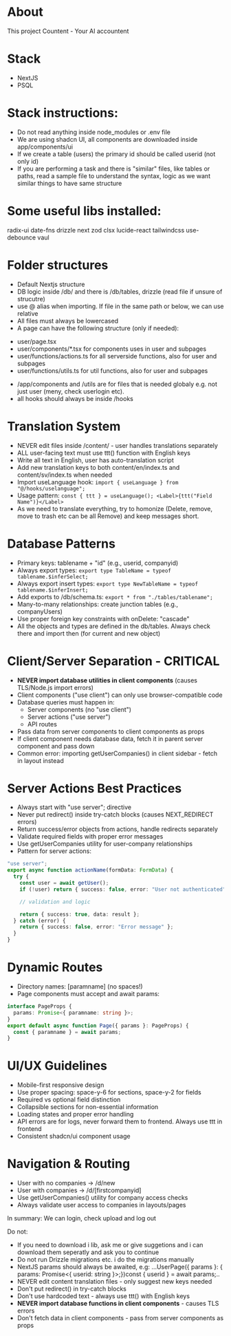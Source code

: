 # About

This project Countent - Your AI accountent

# Stack

- NextJS
- PSQL

# Stack instructions:

- Do not read anything inside node_modules or .env file
- We are using shadcn UI, all components are downloaded inside app/components/ui
- If we create a table (users) the primary id should be called userid (not only id)
- If you are performing a task and there is "similar" files, like tables or paths, read a sample file to understand the syntax, logic as we want similar things to have same structure

# Some useful libs installed:

radix-ui
date-fns
drizzle
next
zod
clsx
lucide-react
tailwindcss
use-debounce
vaul

# Folder structures

- Default Nextjs structure
- DB logic inside /db/ and there is /db/tables, drizzle (read file if unsure of strucutre)
- use @ alias when importing. If file in the same path or below, we can use relative
- All files must always be lowercased
- A page can have the following structure (only if needed):

* user/page.tsx
* user/components/\*.tsx for components uses in user and subpages
* user/functions/actions.ts for all serverside functions, also for user and subpages
* user/functions/utils.ts for util functions, also for user and subpages

- /app/components and /utils are for files that is needed globaly e.g. not just user (meny, check userlogin etc).
- all hooks should always be inside /hooks

# Translation System

- NEVER edit files inside /content/ - user handles translations separately
- ALL user-facing text must use ttt() function with English keys
- Write all text in English, user has auto-translation script
- Add new translation keys to both content/en/index.ts and content/sv/index.ts when needed
- Import useLanguage hook: `import { useLanguage } from "@/hooks/uselanguage";`
- Usage pattern: `const { ttt } = useLanguage(); <Label>{ttt("Field Name")}</Label>`
- As we need to translate everything, try to homonize (Delete, remove, move to trash etc can be all Remove) and keep messages short.

# Database Patterns

- Primary keys: tablename + "id" (e.g., userid, companyid)
- Always export types: `export type TableName = typeof tablename.$inferSelect;`
- Always export insert types: `export type NewTableName = typeof tablename.$inferInsert;`
- Add exports to /db/schema.ts: `export * from "./tables/tablename";`
- Many-to-many relationships: create junction tables (e.g., companyUsers)
- Use proper foreign key constraints with onDelete: "cascade"
- All the objects and types are defined in the db/tables. Always check there and import then (for current and new object)

# Client/Server Separation - CRITICAL

- **NEVER import database utilities in client components** (causes TLS/Node.js import errors)
- Client components ("use client") can only use browser-compatible code
- Database queries must happen in:
  - Server components (no "use client")
  - Server actions ("use server")
  - API routes
- Pass data from server components to client components as props
- If client component needs database data, fetch it in parent server component and pass down
- Common error: importing getUserCompanies() in client sidebar - fetch in layout instead

# Server Actions Best Practices

- Always start with "use server"; directive
- Never put redirect() inside try-catch blocks (causes NEXT_REDIRECT errors)
- Return success/error objects from actions, handle redirects separately
- Validate required fields with proper error messages
- Use getUserCompanies utility for user-company relationships
- Pattern for server actions:

```typescript
"use server";
export async function actionName(formData: FormData) {
  try {
    const user = await getUser();
    if (!user) return { success: false, error: "User not authenticated" };

    // validation and logic

    return { success: true, data: result };
  } catch (error) {
    return { success: false, error: "Error message" };
  }
}
```

# Dynamic Routes

- Directory names: [paramname] (no spaces!)
- Page components must accept and await params:

```typescript
interface PageProps {
  params: Promise<{ paramname: string }>;
}
export default async function Page({ params }: PageProps) {
  const { paramname } = await params;
}
```

# UI/UX Guidelines

- Mobile-first responsive design
- Use proper spacing: space-y-6 for sections, space-y-2 for fields
- Required vs optional field distinction
- Collapsible sections for non-essential information
- Loading states and proper error handling
- API errors are for logs, never forward them to frontend. Always use ttt in frontend
- Consistent shadcn/ui component usage

# Navigation & Routing

- User with no companies → /d/new
- User with companies → /d/[firstcompanyid]
- Use getUserCompanies() utility for company access checks
- Always validate user access to companies in layouts/pages

In summary:
We can login, check upload and log out

Do not:

- If you need to download i lib, ask me or give suggetions and i can download them seperatly and ask you to continue
- Do not run Drizzle migrations etc. i do the migrations manually
- NextJS params should always be awaited, e.g: ...UserPage({ params }: { params: Promise<{ userid: string }>;})const { userid } = await params;..
- NEVER edit content translation files - only suggest new keys needed
- Don't put redirect() in try-catch blocks
- Don't use hardcoded text - always use ttt() with English keys
- **NEVER import database functions in client components** - causes TLS errors
- Don't fetch data in client components - pass from server components as props
